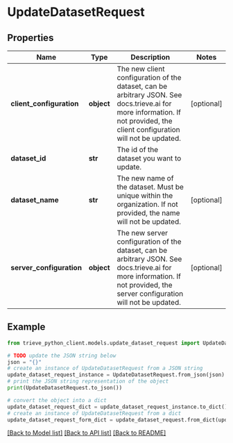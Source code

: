 # UpdateDatasetRequest


## Properties

Name | Type | Description | Notes
------------ | ------------- | ------------- | -------------
**client_configuration** | **object** | The new client configuration of the dataset, can be arbitrary JSON. See docs.trieve.ai for more information. If not provided, the client configuration will not be updated. | [optional] 
**dataset_id** | **str** | The id of the dataset you want to update. | 
**dataset_name** | **str** | The new name of the dataset. Must be unique within the organization. If not provided, the name will not be updated. | [optional] 
**server_configuration** | **object** | The new server configuration of the dataset, can be arbitrary JSON. See docs.trieve.ai for more information. If not provided, the server configuration will not be updated. | [optional] 

## Example

```python
from trieve_python_client.models.update_dataset_request import UpdateDatasetRequest

# TODO update the JSON string below
json = "{}"
# create an instance of UpdateDatasetRequest from a JSON string
update_dataset_request_instance = UpdateDatasetRequest.from_json(json)
# print the JSON string representation of the object
print(UpdateDatasetRequest.to_json())

# convert the object into a dict
update_dataset_request_dict = update_dataset_request_instance.to_dict()
# create an instance of UpdateDatasetRequest from a dict
update_dataset_request_form_dict = update_dataset_request.from_dict(update_dataset_request_dict)
```
[[Back to Model list]](../README.md#documentation-for-models) [[Back to API list]](../README.md#documentation-for-api-endpoints) [[Back to README]](../README.md)


